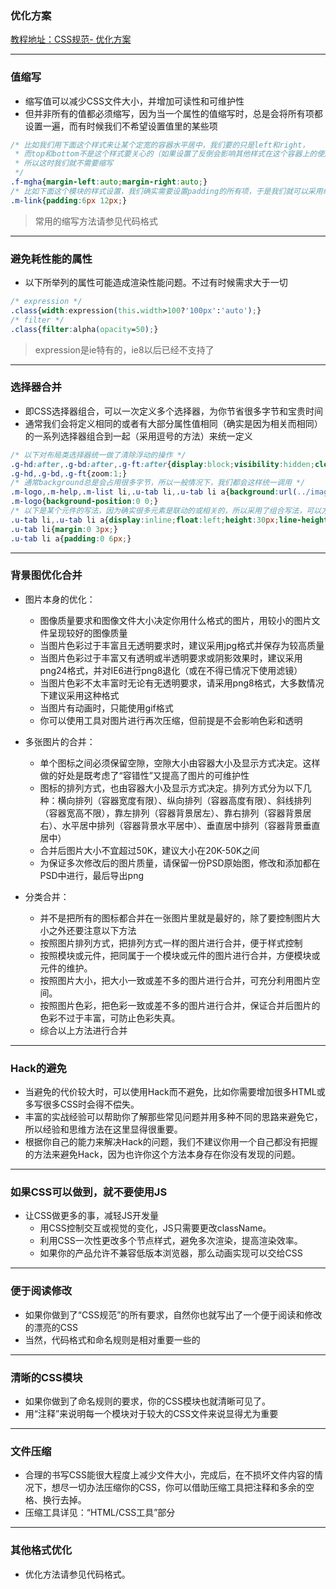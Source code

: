 ###  优化方案
[教程地址：CSS规范- 优化方案](http://nec.netease.com/standard/css-optimize.html)

---
### 值缩写
- 缩写值可以减少CSS文件大小，并增加可读性和可维护性
- 但并非所有的值都必须缩写，因为当一个属性的值缩写时，总是会将所有项都设置一遍，而有时候我们不希望设置值里的某些项

```css
/* 比如我们用下面这个样式来让某个定宽的容器水平居中，我们要的只是left和right，
 * 而top和bottom不是这个样式要关心的（如果设置了反倒会影响其他样式在这个容器上的使用），
 * 所以这时我们就不需要缩写
 */
.f-mgha{margin-left:auto;margin-right:auto;}
/* 比如下面这个模块的样式设置，我们确实需要设置padding的所有项，于是我们就可以采用缩写 */
.m-link{padding:6px 12px;}
```
>常用的缩写方法请参见代码格式

---
### 避免耗性能的属性
- 以下所举列的属性可能造成渲染性能问题。不过有时候需求大于一切

```css
/* expression */
.class{width:expression(this.width>100?'100px':'auto');}
/* filter */
.class{filter:alpha(opacity=50);}
```
>expression是ie特有的，ie8以后已经不支持了

---
### 选择器合并
- 即CSS选择器组合，可以一次定义多个选择器，为你节省很多字节和宝贵时间
- 通常我们会将定义相同的或者有大部分属性值相同（确实是因为相关而相同）的一系列选择器组合到一起（采用逗号的方法）来统一定义

```css
/* 以下对布局类选择器统一做了清除浮动的操作 */
.g-hd:after,.g-bd:after,.g-ft:after{display:block;visibility:hidden;clear:both;height:0;content:".";}
.g-hd,.g-bd,.g-ft{zoom:1;}
/* 通常background总是会占用很多字节，所以一般情况下，我们都会这样统一调用 */
.m-logo,.m-help,.m-list li,.u-tab li,.u-tab li a{background:url(../images/sprite.png) no-repeat 9999px 9999px;}
.m-logo{background-position:0 0;}
/* 以下是某个元件的写法，因为确实很多元素是联动的或相关的，所以采用了组合写法，可以方便理解和修改 */
.u-tab li,.u-tab li a{display:inline;float:left;height:30px;line-height:30px;}
.u-tab li{margin:0 3px;}
.u-tab li a{padding:0 6px;}
```

---
### 背景图优化合并
- 图片本身的优化：
  - 图像质量要求和图像文件大小决定你用什么格式的图片，用较小的图片文件呈现较好的图像质量
  - 当图片色彩过于丰富且无透明要求时，建议采用jpg格式并保存为较高质量
  - 当图片色彩过于丰富又有透明或半透明要求或阴影效果时，建议采用png24格式，并对IE6进行png8退化（或在不得已情况下使用滤镜）
  - 当图片色彩不太丰富时无论有无透明要求，请采用png8格式，大多数情况下建议采用这种格式
  - 当图片有动画时，只能使用gif格式
  - 你可以使用工具对图片进行再次压缩，但前提是不会影响色彩和透明

- 多张图片的合并：
  - 单个图标之间必须保留空隙，空隙大小由容器大小及显示方式决定。这样做的好处是既考虑了“容错性”又提高了图片的可维护性
   - 图标的排列方式，也由容器大小及显示方式决定。排列方式分为以下几种：横向排列（容器宽度有限）、纵向排列（容器高度有限）、斜线排列（容器宽高不限），靠左排列（容器背景居左）、靠右排列（容器背景居右）、水平居中排列（容器背景水平居中）、垂直居中排列（容器背景垂直居中）
  - 合并后图片大小不宜超过50K，建议大小在20K-50K之间
  - 为保证多次修改后的图片质量，请保留一份PSD原始图，修改和添加都在PSD中进行，最后导出png

- 分类合并：
  - 并不是把所有的图标都合并在一张图片里就是最好的，除了要控制图片大小之外还要注意以下方法
  - 按照图片排列方式，把排列方式一样的图片进行合并，便于样式控制
  - 按照模块或元件，把同属于一个模块或元件的图片进行合并，方便模块或元件的维护。
  - 按照图片大小，把大小一致或差不多的图片进行合并，可充分利用图片空间。
  - 按照图片色彩，把色彩一致或差不多的图片进行合并，保证合并后图片的色彩不过于丰富，可防止色彩失真。
  - 综合以上方法进行合并

---
### Hack的避免
  - 当避免的代价较大时，可以使用Hack而不避免，比如你需要增加很多HTML或多写很多CSS时会得不偿失。
  - 丰富的实战经验可以帮助你了解那些常见问题并用多种不同的思路来避免它，所以经验和思维方法在这里显得很重要。
  - 根据你自己的能力来解决Hack的问题，我们不建议你用一个自己都没有把握的方法来避免Hack，因为也许你这个方法本身存在你没有发现的问题。

---
### 如果CSS可以做到，就不要使用JS
- 让CSS做更多的事，减轻JS开发量
  - 用CSS控制交互或视觉的变化，JS只需要更改className。
  - 利用CSS一次性更改多个节点样式，避免多次渲染，提高渲染效率。
  - 如果你的产品允许不兼容低版本浏览器，那么动画实现可以交给CSS

---
### 便于阅读修改
- 如果你做到了“CSS规范”的所有要求，自然你也就写出了一个便于阅读和修改的漂亮的CSS
- 当然，代码格式和命名规则是相对重要一些的

---
### 清晰的CSS模块
- 如果你做到了命名规则的要求，你的CSS模块也就清晰可见了。
- 用“注释”来说明每一个模块对于较大的CSS文件来说显得尤为重要

---
### 文件压缩
- 合理的书写CSS能很大程度上减少文件大小，完成后，在不损坏文件内容的情况下，想尽一切办法压缩你的CSS，你可以借助压缩工具把注释和多余的空格、换行去掉。
- 压缩工具详见：“HTML/CSS工具”部分

---
### 其他格式优化
- 优化方法请参见代码格式。
